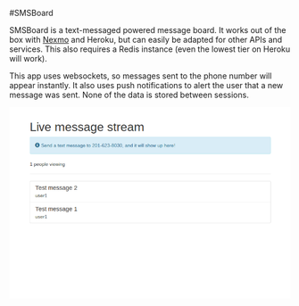#SMSBoard

SMSBoard is a text-messaged powered message board.  It works out of the box with [Nexmo](http://www.nexmo.com) and Heroku, but can easily be adapted for other APIs and services. This also requires a Redis instance (even the lowest tier on Heroku will work). 

This app uses websockets, so messages sent to the phone number will appear instantly. It also uses push notifications to alert the user that a new message was sent. None of the data is stored between sessions. 

![screensot of SMSBoard][logo]

[logo]: screenshot.png "screenshot of SMSBoard"
